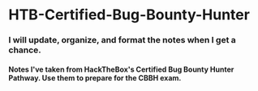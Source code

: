 # HTB-Certified-Bug-Bounty-Hunter
### I will update, organize, and format the notes when I get a chance.
#### Notes I've taken from HackTheBox's Certified Bug Bounty Hunter Pathway. Use them to prepare for the CBBH exam. 
 
